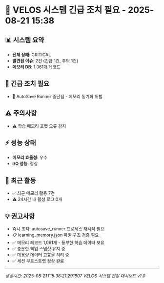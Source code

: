 # 🚨 VELOS 시스템 긴급 조치 필요 - 2025-08-21 15:38

## 📊 시스템 요약
- **전체 상태**: CRITICAL
- **발견된 이슈**: 2건 (긴급 1건, 주의 1건)
- **메모리 DB**: 1,061개 레코드

## 🚨 긴급 조치 필요
- 🚨 AutoSave Runner 중단됨 - 메모리 동기화 위험

## ⚠️ 주의사항
- ⚠️ 학습 메모리 포맷 오류 감지

## ⚡ 성능 상태
- **메모리 효율성**: 우수
- **I/O 성능**: 정상

## 🔄 최근 활동
- ✅ 최근 메모리 활동 7건
- ⚠️ 24시간 내 활성 로그 0개

## 💡 권고사항
- 즉시 조치: autosave_runner 프로세스 재시작 필요
- 📋 learning_memory.json 파일 구조 검증 필요
- ✅ 메모리 레코드 1,061개 - 풍부한 학습 데이터 보유
- ✅ 충분한 백업 스냅샷 유지 중
- ✅ 대용량 데이터 고효율 처리 중
- ✅ 세션 부트스트랩 정상 완료

---
*생성시간: 2025-08-21T15:38:21.291807*
*VELOS 시스템 건강 대시보드 v1.0*